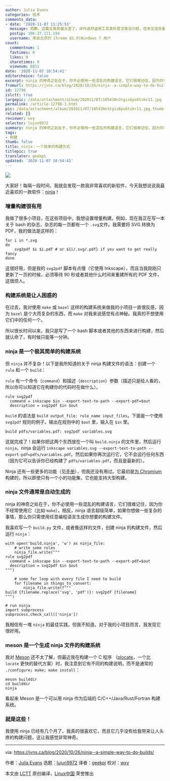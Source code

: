 ```yaml
---
author: Julia Evans
categories: 技术
comments_data:
- date: '2020-11-07 11:25:53'
  message: 抱歉，这篇文章质量太差了。译作选材选用工具类科普文章没问题，但本文信息量太少了。
  postip: 106.37.171.194
  username: 来自北京的 Chrome 81.0|Windows 7 用户
count:
  commentnum: 1
  favtimes: 0
  likes: 0
  sharetimes: 0
  viewnum: 8831
date: '2020-11-07 10:54:41'
editorchoice: false
excerpt: ninja 的神奇之处在于，你不必使用一些混乱的构建语言，它们很难记住，因为你不经常使用它（比如 make）
fromurl: https://jvns.ca/blog/2020/10/26/ninja--a-simple-way-to-do-builds/
id: 12798
islctt: true
largepic: /data/attachment/album/202011/07/105430n3tgis6ps6tvhr11.jpg
permalink: /article-12798-1.html
pic: /data/attachment/album/202011/07/105430n3tgis6ps6tvhr11.jpg.thumb.jpg
related: []
reviewer: wxy
selector: lujun9972
summary: ninja 的神奇之处在于，你不必使用一些混乱的构建语言，它们很难记住，因为你不经常使用它（比如 make）
tags:
- 构建
thumb: false
title: ninja：一个简单的构建方式
titlepic: true
translator: geekpi
updated: '2020-11-07 10:54:41'
---
```


![](/data/attachment/album/202011/07/105430n3tgis6ps6tvhr11.jpg)


大家好！每隔一段时间，我就会发现一款我非常喜欢的新软件，今天我想说说我最近喜欢的一款软件：[ninja](https://ninja-build.org/)！


### 增量构建很有用


我做了很多小项目，在这些项目中，我想设置增量构建。例如，现在我正在写一本关于 bash 的杂志，杂志的每一页都有一个 `.svg`文件。我需要将 SVG 转换为 PDF，我的做法是这样的：



```
for i in *.svg
do
    svg2pdf $i $i.pdf # or ${i/.svg/.pdf} if you want to get really fancy
done

```

这很好用，但是我的 `svg2pdf` 脚本有点慢（它使用 Inkscape），而且当我刚刚只更新了一页的时候，必须等待 90 秒或者其他什么时间来重建所有的 PDF 文件，这很烦人。


### 构建系统是让人困惑的


在过去，我对使用 `make` 或 `bazel` 这样的构建系统来做我的小项目一直很反感，因为 `bazel` 是个大而复杂的东西，而 `make` 对我来说感觉有点神秘。我真的不想使用它们中的任何一个。


所以很长时间以来，我只是写了一个 bash 脚本或者其他的东西来进行构建，然后就认命了，有时候只能等一分钟。


### ninja 是一个极其简单的构建系统


但 `ninja` 并不复杂！以下是我所知道的关于 ninja 构建文件的语法：创建一个 `rule` 和一个 `build`：


`rule` 有一个命令（`command`）和描述（`description`）参数（描述只是给人看的，所以你可以知道它在构建你的代码时在做什么）。



```
rule svg2pdf
  command = inkscape $in --export-text-to-path --export-pdf=$out
  description = svg2pdf $in $out

```

`build` 的语法是 `build output_file: rule_name input_files`。下面是一个使用 `svg2pdf` 规则的例子。输出在规则中的 `$out` 里，输入在 `$in` 里。



```
build pdfs/variables.pdf: svg2pdf variables.svg

```

这就完成了！如果你把这两个东西放在一个叫 `build.ninja` 的文件里，然后运行 `ninja`，ninja 会运行 `inkscape variables.svg --export-text-to-path --export-pdf=pdfs/variables.pdf`。然后如果你再次运行它，它不会运行任何东西（因为它可以告诉你已经构建了 `pdfs/variables.pdf`，而且是最新的）。


Ninja 还有一些更多的功能（见[手册](https://ninja-build.org/manual.html)），但我还没有用过。它最初是[为 Chromium](http://neugierig.org/software/chromium/notes/2011/02/ninja.html) 构建的，所以即使只有一个小的功能集，它也能支持大型构建。


### ninja 文件通常是自动生成的


ninja 的神奇之处在于，你不必使用一些混乱的构建语言，它们很难记住，因为你不经常使用它（比如 `make`），相反，ninja 语言超级简单，如果你想做一些复杂的事情，那么你只需使用任意编程语言生成你想要的构建文件。


我喜欢写一个 `build.py` 文件，或者像这样的文件，创建 ninja 的构建文件，然后运行 `ninja`：



```
with open('build.ninja', 'w') as ninja_file:
    # write some rules
    ninja_file.write("""
rule svg2pdf
  command = inkscape $in --export-text-to-path --export-pdf=$out
  description = svg2pdf $in $out
""")

    # some for loop with every file I need to build
    for filename in things_to_convert:
        ninja_file.write(f"""
build {filename.replace('svg', 'pdf')}: svg2pdf {filename}
""")

# run ninja
import subprocess
subprocess.check_call(['ninja'])

```

我相信有一堆 `ninja` 的最佳实践，但我不知道。对于我的小项目而言，我发现它很好用。


### meson 是一个生成 ninja 文件的构建系统


我对 [Meson](https://mesonbuild.com/Tutorial.html) 还不太了解，但最近我在构建一个 C 程序 （[plocate](https://blog.sesse.net/blog/tech/2020-09-28-00-37_introducing_plocate)，一个比 `locate` 更快的替代方案）时，我注意到它有不同的构建说明，而不是通常的 `./configure; make; make install`：



```
meson builddir
cd builddir
ninja

```

看起来 Meson 是一个可以用 ninja 作为后端的 C/C++/Java/Rust/Fortran 构建系统。


### 就是这些！


我使用 ninja 已经有几个月了。我真的很喜欢它，而且它几乎没有给我带来让人头疼的构建问题，这让我感觉非常神奇。




---


via: <https://jvns.ca/blog/2020/10/26/ninja--a-simple-way-to-do-builds/>


作者：[Julia Evans](https://jvns.ca/) 选题：[lujun9972](https://github.com/lujun9972) 译者：[geekpi](https://github.com/geekpi) 校对：[wxy](https://github.com/wxy)


本文由 [LCTT](https://github.com/LCTT/TranslateProject) 原创编译，[Linux中国](https://linux.cn/) 荣誉推出